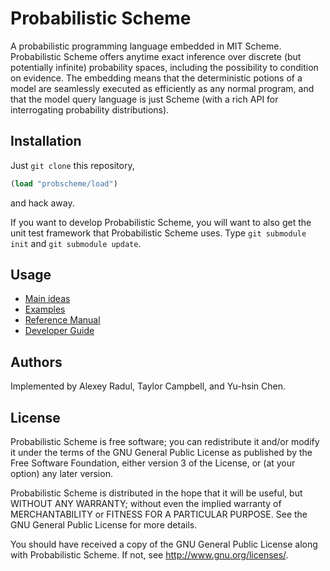 Probabilistic Scheme
====================

A probabilistic programming language embedded in MIT Scheme.
Probabilistic Scheme offers anytime exact inference over discrete (but
potentially infinite) probability spaces, including the possibility to
condition on evidence.  The embedding means that the deterministic
potions of a model are seamlessly executed as efficiently as any
normal program, and that the model query language is just Scheme (with
a rich API for interrogating probability distributions).

Installation
------------

Just `git clone` this repository,
```scheme
(load "probscheme/load")
```
and hack away.

If you want to develop Probabilistic Scheme, you will want to also get
the unit test framework that Probabilistic Scheme uses.  Type `git
submodule init` and `git submodule update`.

Usage
-----

- [Main ideas](report.pdf?raw=true)
- [Examples](examples/)
- [Reference Manual](https://axch.github.io/probscheme/)
- [Developer Guide](guide.md)

Authors
-------
Implemented by Alexey Radul, Taylor Campbell, and Yu-hsin Chen.

License
-------

Probabilistic Scheme is free software; you can redistribute it and/or modify
it under the terms of the GNU General Public License as published by
the Free Software Foundation, either version 3 of the License, or
(at your option) any later version.

Probabilistic Scheme is distributed in the hope that it will be useful,
but WITHOUT ANY WARRANTY; without even the implied warranty of
MERCHANTABILITY or FITNESS FOR A PARTICULAR PURPOSE.  See the
GNU General Public License for more details.

You should have received a copy of the GNU General Public License
along with Probabilistic Scheme.  If not, see <http://www.gnu.org/licenses/>.
